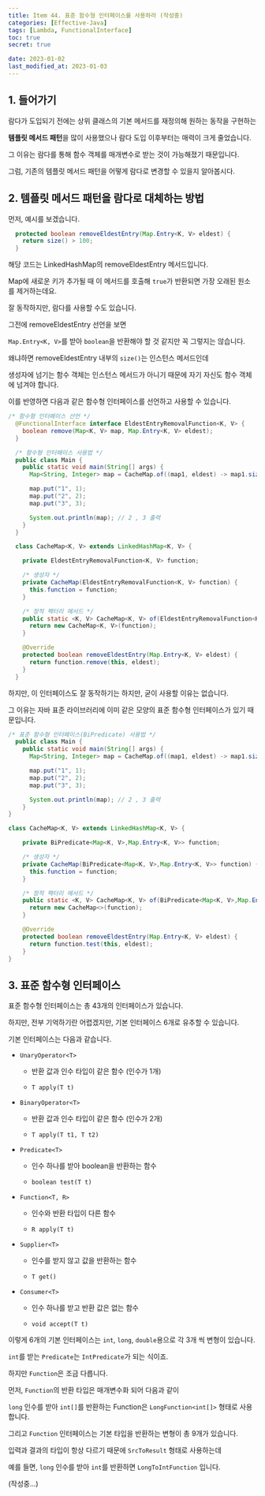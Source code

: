 ```yaml
---
title: Item 44. 표준 함수형 인터페이스를 사용하라 (작성중)
categories: [Effective-Java]
tags: [Lambda, FunctionalInterface]
toc: true
secret: true

date: 2023-01-02
last_modified_at: 2023-01-03
---
```


## 1. 들어가기

람다가 도입되기 전에는 상위 클래스의 기본 메서드를 재정의해 원하는 동작을 구현하는

**템플릿 메서드 패턴**을 많이 사용했으나 람다 도입 이후부터는 매력이 크게 줄었습니다.

그 이유는 람다를 통해 함수 객체를 매개변수로 받는 것이 가능해졌기 때문입니다.

그럼, 기존의 템플릿 메서드 패턴을 어떻게 람다로 변경할 수 있을지 알아봅시다.

## 2. 템플릿 메서드 패턴을 람다로 대체하는 방법

먼저, 예시를 보겠습니다.

```java
  protected boolean removeEldestEntry(Map.Entry<K, V> eldest) {
    return size() > 100;
  }
```

해당 코드는 LinkedHashMap의 removeEldestEntry 메서드입니다.

Map에 새로운 키가 추가될 때 이 메서드를 호출해 `true`가 반환되면 가장 오래된 원소를 제거하는데요.

잘 동작하지만, 람다를 사용할 수도 있습니다.

그전에 removeEldestEntry 선언을 보면

`Map.Entry<K, V>`를 받아 `boolean`을 반환해야 할 것 같지만 꼭 그렇지는 않습니다.

왜냐하면 removeEldestEntry 내부의 `size()`는 인스턴스 메서드인데

생성자에 넘기는 함수 객체는 인스턴스 메서드가 아니기 때문에 자기 자신도 함수 객체에 넘겨야 합니다.

이를 반영하면 다음과 같은 함수형 인터페이스를 선언하고 사용할 수 있습니다.

```java
/* 함수형 인터페이스 선언 */
  @FunctionalInterface interface EldestEntryRemovalFunction<K, V> {
    boolean remove(Map<K, V> map, Map.Entry<K, V> eldest);
  }
```

```java
  /* 함수형 인터페이스 사용법 */
  public class Main {
    public static void main(String[] args) {
      Map<String, Integer> map = CacheMap.of((map1, eldest) -> map1.size() > 2);

      map.put("1", 1);
      map.put("2", 2);
      map.put("3", 3);

      System.out.println(map); // 2 , 3 출력
    }
  }

  class CacheMap<K, V> extends LinkedHashMap<K, V> {

    private EldestEntryRemovalFunction<K, V> function;

    /* 생성자 */
    private CacheMap(EldestEntryRemovalFunction<K, V> function) {
      this.function = function;
    }

    /* 정적 팩터리 메서드 */
    public static <K, V> CacheMap<K, V> of(EldestEntryRemovalFunction<K, V> function) {
      return new CacheMap<K, V>(function);
    }

    @Override
    protected boolean removeEldestEntry(Map.Entry<K, V> eldest) {
      return function.remove(this, eldest);
    }
  }
```

하지만, 이 인터페이스도 잘 동작하기는 하지만, 굳이 사용할 이유는 없습니다.

그 이유는 자바 표준 라이브러리에 이미 같은 모양의 표준 함수형 인터페이스가 있기 때문입니다.

```java
/* 표준 함수형 인터페이스(BiPredicate) 사용법 */
  public class Main {
    public static void main(String[] args) {
      Map<String, Integer> map = CacheMap.of((map1, eldest) -> map1.size() > 2);

      map.put("1", 1);
      map.put("2", 2);
      map.put("3", 3);

      System.out.println(map); // 2 , 3 출력
    }
}

class CacheMap<K, V> extends LinkedHashMap<K, V> {

    private BiPredicate<Map<K, V>,Map.Entry<K, V>> function;

    /* 생성자 */
    private CacheMap(BiPredicate<Map<K, V>,Map.Entry<K, V>> function) {
      this.function = function;
    }

    /* 정적 팩터리 메서드 */
    public static <K, V> CacheMap<K, V> of(BiPredicate<Map<K, V>,Map.Entry<K, V>> function) {
      return new CacheMap<>(function);
    }

    @Override
    protected boolean removeEldestEntry(Map.Entry<K, V> eldest) {
      return function.test(this, eldest);
    }
}
```

## 3. 표준 함수형 인터페이스

표준 함수형 인터페이스는 총 43개의 인터페이스가 있습니다.

하지만, 전부 기억하기란 어렵겠지만, 기본 인터페이스 6개로 유추할 수 있습니다.

기본 인터페이스는 다음과 같습니다.

* `UnaryOperator<T>`

  - 반환 값과 인수 타입이 같은 함수 (인수가 1개)

  - `T apply(T t)`

* `BinaryOperator<T>`

  - 반환 값과 인수 타입이 같은 함수 (인수가 2개)

  - `T apply(T t1, T t2)`

* `Predicate<T>`

  - 인수 하나를 받아 boolean을 반환하는 함수

  - `boolean test(T t)`

* `Function<T, R>`

  - 인수와 반환 타입이 다른 함수

  - `R apply(T t)`

* `Supplier<T>`

  - 인수를 받지 않고 값을 반환하는 함수

  - `T get()`

* `Consumer<T>`

  - 인수 하나를 받고 반환 값은 없는 함수

  - `void accept(T t)`

이렇게 6개의 기본 인터페이스는 `int`, `long`, `double`용으로 각 3개 씩 변형이 있습니다.

`int`를 받는 `Predicate`는 `IntPredicate`가 되는 식이죠.

하지만 `Function`은 조금 다릅니다.

먼저, `Function`의 반환 타입은 매개변수화 되어 다음과 같이

`long` 인수를 받아 `int[]`를 반환하는 Function은 `LongFunction<int[]>` 형태로 사용합니다.

그리고 `Function` 인터페이스는 기본 타입을 반환하는 변형이 총 9개가 있습니다.

입력과 결과의 타입이 항상 다르기 때문에 `SrcToResult` 형태로 사용하는데

예를 들면, `long` 인수를 받아 `int`를 반환하면 `LongToIntFunction` 입니다.

(작성중...)